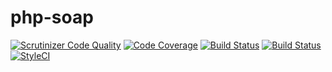 # php-soap

[![Scrutinizer Code Quality](https://scrutinizer-ci.com/g/Dgame/php-soap/badges/quality-score.png?b=master)](https://scrutinizer-ci.com/g/Dgame/php-soap/?branch=master)
[![Code Coverage](https://scrutinizer-ci.com/g/Dgame/php-soap/badges/coverage.png?b=master)](https://scrutinizer-ci.com/g/Dgame/php-soap/?branch=master)
[![Build Status](https://scrutinizer-ci.com/g/Dgame/php-soap/badges/build.png?b=master)](https://scrutinizer-ci.com/g/Dgame/php-soap/build-status/master)
[![Build Status](https://travis-ci.org/Dgame/php-soap.svg?branch=master)](https://travis-ci.org/Dgame/php-soap)
[![StyleCI](https://styleci.io/repos/65689541/shield?branch=master)](https://styleci.io/repos/65689541)
